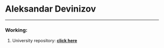 # Aleksandar Devinizov
---
### Working:
1. University repository: [**click here**](https://github.com/AdamS839/SU-UNI)
